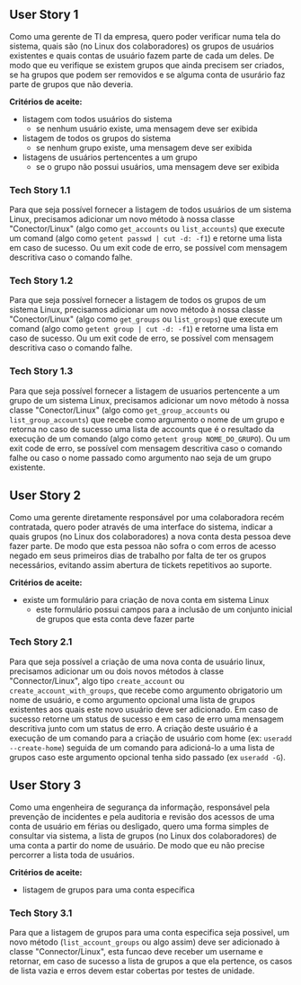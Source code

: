 ## User Story 1

Como uma gerente de TI da empresa, quero poder verificar numa tela do sistema, quais são (no Linux
dos colaboradores) os grupos de usuários existentes e quais contas de usuário fazem parte de cada
um deles. De modo que eu verifique se existem grupos que ainda precisem ser criados, se ha grupos 
que podem ser removidos e se alguma conta de usurário faz parte de grupos que não deveria.

**Critérios de aceite:**
  - listagem com todos usuários do sistema
    - se nenhum usuário existe, uma mensagem deve ser exibida
  - listagem de todos os grupos do sistema
    - se nenhum grupo existe, uma mensagem deve ser exibida
  - listagens de usuários pertencentes a um grupo
    - se o grupo não possui usuários, uma mensagem deve ser exibida

### Tech Story 1.1

Para que seja possível fornecer a listagem de todos usuários de um sistema Linux, precisamos
adicionar um novo método à nossa classe "Conector/Linux" (algo como `get_accounts` ou 
`list_accounts`) que execute um comand (algo como `getent passwd | cut -d: -f1`) e retorne
uma lista em caso de sucesso. Ou um exit code de erro, se possível com mensagem descritiva caso
o comando falhe.

### Tech Story 1.2

Para que seja possível fornecer a listagem de todos os grupos de um sistema Linux, precisamos
adicionar um novo método à nossa classe "Conector/Linux" (algo como `get_groups` ou 
`list_groups`) que execute um comand (algo como `getent group | cut -d: -f1`) e retorne
uma lista em caso de sucesso. Ou um exit code de erro, se possível com mensagem descritiva caso
o comando falhe.

### Tech Story 1.3

Para que seja possível fornecer a listagem de usuarios pertencente a um grupo de um sistema Linux, 
precisamos adicionar um novo método à nossa classe "Conector/Linux" (algo como `get_group_accounts`
 ou `list_group_accounts`) que recebe como argumento o nome de um grupo e retorna no caso de sucesso
uma lista de accounts que é o resultado da execução de um comando (algo como
`getent group NOME_DO_GRUPO`). Ou um exit code de erro, se possível com mensagem descritiva caso
o comando falhe ou caso o nome passado como argumento nao seja de um grupo existente.


## User Story 2

Como uma gerente diretamente responsável por uma colaboradora recém contratada, quero poder através
de uma interface do sistema, indicar a quais grupos (no Linux dos colaboradores) a nova conta desta
pessoa deve fazer parte. De modo que esta pessoa não sofra o com erros de acesso negado em seus 
primeiros dias de trabalho por falta de ter os grupos necessários, evitando assim abertura de 
tickets repetitivos ao suporte.

**Critérios de aceite:**
- existe um formulário para criação de nova conta em sistema Linux
  - este formulário possui campos para a inclusão de um conjunto inicial de grupos que esta conta
deve fazer parte

### Tech Story 2.1

Para que seja possível a criação de uma nova conta de usuário linux, precisamos adicionar um ou dois
novos métodos à classe "Connector/Linux", algo tipo `create_account` ou `create_account_with_groups`,
que recebe como argumento obrigatorio um nome de usuário, e como argumento opcional uma lista de
grupos existentes aos quais este novo usuário deve ser adicionado. Em caso de sucesso retorne um
 status de sucesso e em caso de erro uma mensagem descritiva junto com um status de erro. A
 criação deste usuário é a execução de um comando para a criação de usuário com home 
(ex: `useradd --create-home`) seguida de um comando para adicioná-lo
a uma lista de grupos caso este argumento opcional tenha sido passado (ex `useradd -G`).




## User Story 3

Como uma engenheira de segurança da informação, responsável pela prevenção de incidentes e pela
auditoria e revisão dos acessos de uma conta de usuário em férias ou desligado, quero uma forma
simples de consultar via sistema, a lista de grupos (no Linux dos colaboradores) de uma conta a 
partir do nome de usuário. De modo que eu não precise percorrer a lista toda de usuários.

**Critérios de aceite:**
- listagem de grupos para uma conta específica

### Tech Story 3.1

Para que a listagem de grupos para uma conta especifica seja possivel, um novo método 
(`list_account_groups` ou algo assim) deve ser adicionado à classe "Connector/Linux", esta funcao deve
receber um username e retornar, em caso de sucesso a lista de grupos a que ela pertence, os casos
de lista vazia e erros devem estar cobertas por testes de unidade.
